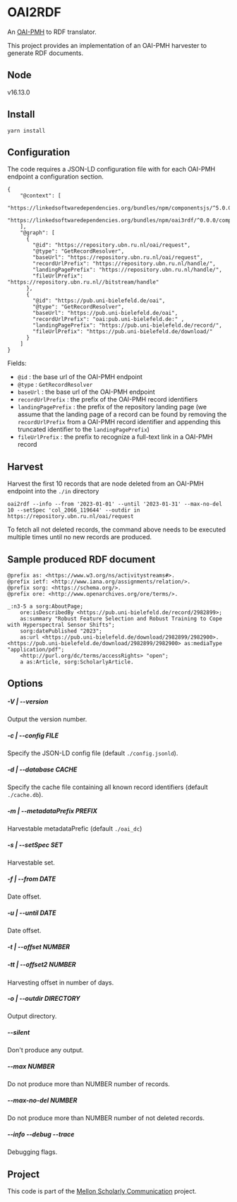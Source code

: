 # OAI2RDF

An [OAI-PMH](https://www.openarchives.org/pmh/) to RDF translator.

This project provides an implementation of an OAI-PMH harvester to generate RDF documents.

## Node

v16.13.0

## Install

```
yarn install
```

## Configuration

The code requires a JSON-LD configuration file with for each OAI-PMH endpoint a configuration
section.

```
{
    "@context": [
      "https://linkedsoftwaredependencies.org/bundles/npm/componentsjs/^5.0.0/components/context.jsonld",
      "https://linkedsoftwaredependencies.org/bundles/npm/oai3rdf/^0.0.0/components/context.jsonld"
    ],
    "@graph": [
      {
        "@id": "https://repository.ubn.ru.nl/oai/request",
        "@type": "GetRecordResolver",
        "baseUrl": "https://repository.ubn.ru.nl/oai/request",
        "recordUrlPrefix": "https://repository.ubn.ru.nl/handle/",
        "landingPagePrefix": "https://repository.ubn.ru.nl/handle/",
        "fileUrlPrefix": "https://repository.ubn.ru.nl//bitstream/handle"
      },
      {
        "@id": "https://pub.uni-bielefeld.de/oai",
        "@type": "GetRecordResolver",
        "baseUrl": "https://pub.uni-bielefeld.de/oai",
        "recordUrlPrefix": "oai:pub.uni-bielefeld.de:" ,
        "landingPagePrefix": "https://pub.uni-bielefeld.de/record/",
        "fileUrlPrefix": "https://pub.uni-bielefeld.de/download/"
      }
    ]
}
```

Fields:

- `@id` : the base url of the OAI-PMH endpoint
- `@type` : `GetRecordResolver`
- `baseUrl` : the base url of the OAI-PMH endpoint
- `recordUrlPrefix` : the prefix of the OAI-PMH record identifiers
- `landingPagePrefix` : the prefix of the repository landing page (we assume that the landing page of a record can be found by removing the `recordUrlPrefix` from a OAI-PMH record identifier and appending this truncated identifier to the `landingPagePrefix`)
- `fileUrlPrefix` : the prefix to recognize a full-text link in a OAI-PMH record

## Harvest

Harvest the first 10 records that are node deleted from an OAI-PMH endpoint into the `./in` directory

```
oai2rdf --info --from '2023-01-01' --until '2023-01-31' --max-no-del 10 --setSpec 'col_2066_119644' --outdir in https://repository.ubn.ru.nl/oai/request
```

To fetch all not deleted records, the command above needs to be executed multiple times until
no new records are produced.

## Sample produced RDF document

```
@prefix as: <https://www.w3.org/ns/activitystreams#>.
@prefix ietf: <http://www.iana.org/assignments/relation/>.
@prefix sorg: <https://schema.org/>.
@prefix ore: <http://www.openarchives.org/ore/terms/>.

_:n3-5 a sorg:AboutPage;
    ore:isDescribedBy <https://pub.uni-bielefeld.de/record/2982899>;
    as:summary "Robust Feature Selection and Robust Training to Cope with Hyperspectral Sensor Shifts";
    sorg:datePublished "2023";
    as:url <https://pub.uni-bielefeld.de/download/2982899/2982900>.
<https://pub.uni-bielefeld.de/download/2982899/2982900> as:mediaType "application/pdf";
    <http://purl.org/dc/terms/accessRights> "open";
    a as:Article, sorg:ScholarlyArticle.
```

## Options

##### -V | --version 

Output the version number.

##### -c | --config FILE

Specify the JSON-LD config file (default `./config.jsonld`).

##### -d | --database CACHE

Specify the cache file containing all known record identifiers (default `./cache.db`).

##### -m | --metadataPrefix PREFIX

Harvestable metadataPrefic (default `./oai_dc`)

##### -s | --setSpec SET

Harvestable set.

##### -f | --from DATE

Date offset.

##### -u | --until DATE

Date offset.

##### -t | --offset NUMBER

##### -tt | --offset2 NUMBER

Harvesting offset in number of days.

##### -o | --outdir DIRECTORY

Output directory.

##### --silent

Don't produce any output.

##### --max NUMBER

Do not produce more than NUMBER number of records.

##### --max-no-del NUMBER

Do not produce more than NUMBER number of not deleted records.

##### --info --debug --trace

Debugging flags.

## Project

This code is part of the [Mellon Scholarly Communication](https://knows.idlab.ugent.be/projects/mellon/) project.